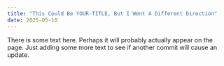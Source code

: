 ```yaml
---
title: "This Could Be YOUR-TITLE, But I Went A Different Direction"
date: 2025-05-10
---
```


There is some text here. Perhaps it will probably actually appear on the page.
Just adding some more text to see if another commit will cause an update.
